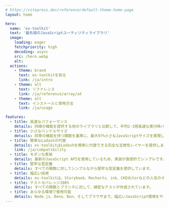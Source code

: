 ```yaml
---
# https://vitepress.dev/reference/default-theme-home-page
layout: home

hero:
  name: 'es-toolkit'
  text: '最先端のJavaScriptユーティリティライブラリ'
  image:
    loading: eager
    fetchpriority: high
    decoding: async
    src: /hero.webp
    alt:
  actions:
    - theme: brand
      text: es-toolkitを知る
      link: /ja/intro
    - theme: alt
      text: リファレンス
      link: /ja/reference/array/at
    - theme: alt
      text: インストールと使用方法
      link: /ja/usage

features:
  - title: 高速なパフォーマンス
    details: 同様の機能を提供する他のライブラリと比較して、平均2-3倍高速な実行時パフォーマンスを提供します。
  - title: 小さなバンドルサイズ
    details: 同等の機能を持つ関数を基準に、最大97%小さなJavaScriptサイズを実現しています。
  - title: 簡単なLodashの代替
    details: es-toolkitはLodashを簡単に代替できる完全な互換性レイヤーを提供します。
    link: /ja/compatibility
  - title: モダンな実装
    details: 最新のJavaScript APIを使用しているため、実装が直感的でシンプルです。
  - title: 堅牢な型定義
    details: すべての関数に対してシンプルながら堅牢な型定義を提供しています。
  - title: 幅広い採用
    details: es-toolkitは、Storybook、Recharts、ink、CKEditorなどの人気のオープンソースプロジェクトから信頼され、採用されています。
  - title: テストカバレッジ100%
    details: すべての関数とブランチに対して、綿密なテストが作成されています。
  - title: あらゆる環境で使用可能
    details: Node.js、Deno、Bun、そしてブラウザまで、幅広いJavaScript環境をサポートしています。
---
```

